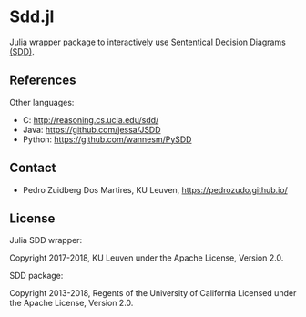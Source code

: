 # Sdd.jl


Julia wrapper package to interactively use [Sententical Decision Diagrams (SDD)](http://reasoning.cs.ucla.edu/sdd/).


## References

Other languages:

* C: http://reasoning.cs.ucla.edu/sdd/
* Java: https://github.com/jessa/JSDD
* Python: https://github.com/wannesm/PySDD

## Contact

* Pedro Zuidberg Dos Martires, KU Leuven, https://pedrozudo.github.io/


## License

Julia SDD wrapper:

Copyright 2017-2018, KU Leuven under the Apache License, Version 2.0.


SDD package:

Copyright 2013-2018, Regents of the University of California
Licensed under the Apache License, Version 2.0.

